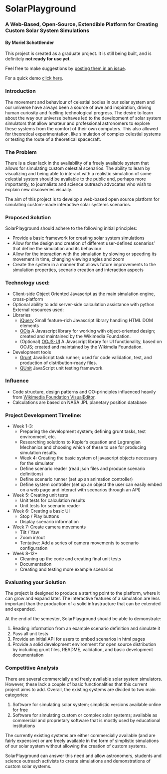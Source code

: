 # SolarPlayground
### A Web-Based, Open-Source, Extendible Platform for Creating Custom Solar System Simulations
#### By Moriel Schottlender

This project is created as a graduate project. It is still being built, and is definitely **not ready for use yet**.

Feel free to make suggestions by [posting them in an issue](https://github.com/mooeypoo/SolarPlayground/issues).

For a quick demo [click here](http://moriel.smarterthanthat.com/apps/SolarPlayground/).

### Introduction

The movement and behaviour of celestial bodies in our solar system and our universe have always been a source of awe and inspiration, driving human curiosity and fuelling technological progress. The desire to learn about the way our universe behaves led to the development of solar system simulators that allow amateur and professional astronomers to explore these systems from the comfort of their own computers. This also allowed for theoretical experimentation, like simulation of complex celestial systems or testing the route of a theoretical spacecraft.

### The Problem

There is a clear lack in the availability of a freely available system that allows for simulating custom celestial scenarios. The ability to learn by visualizing and being able to interact with a realistic simulation of some celestial system should be available to the public and, perhaps more importantly, to journalists and science outreach advocates who wish to explain new discoveries visually.

The aim of this project is to develop a web-based open source platform for simulating custom-made interactive solar systems scenarios.

### Proposed Solution

SolarPlayground should adhere to the following initial principles:

* Provide a basic framework for creating solar system simulations
* Allow for the design and creation of different user-defined scenarios’ that define the simulation and its behaviour
* Allow for the interaction with the simulation by slowing or speeding its movement in time, changing viewing angles and zoom
* Create the system in a manner that allows future improvements to the simulation properties, scenario creation and interaction aspects

### Technology used:

* Client-side Object Oriented Javascript as the main simulation engine, cross-platform
* Optional ability to add server-side calculation assistance with python
External resources used:
* Libraries
  * [jQuery](http://jquery.com/) Small feature-rich Javascript library handling HTML DOM elements
  * [OOjs](http://www.mediawiki.org/wiki/OOjs) A Javascript library for working with object-oriented design; created and maintained by the Wikimedia Foundation.
  * (Optional) [OOJS-UI](http://www.mediawiki.org/wiki/OOjs_UI) A Javascript library for UI functionality, based on OOJS; created and maintained by the Wikimdia Foundation.
* Development tools
  * [Grunt](http://gruntjs.com/) JavaScript task runner; used for code validation, test, and production of distribution-ready files.
  * [QUnit](http://qunitjs.com/) JavaScript unit testing framework.

### Influence
* Code structure, design patterns and OO-principles influenced heavily from [Wikimedia Foundation VisualEditor](http://www.mediawiki.org/wiki/VisualEditor).
* Calculations are based on NASA JPL planetary position database

### Project Development Timeline:
* Week 1-3:
  * Preparing the development system; defining grunt tasks, test environment, etc.
  * Researching solutions to Kepler’s equation and Lagrangian Mechanics and choosing which of these to use for producing simulation results.
  * Week 4: Creating the basic system of javascript objects necessary for the simulator
  * Define scenario reader (read json files and produce scenario definitions)
  * Define scenario runner (set up an animation controller)
  * Define system controller (set up an object the user can easily embed on a web page and interact with scenarios through an API)
* Week 5: Creating unit tests
  * Unit tests for calculation results
  * Unit tests for scenario reader
* Week 6: Creating a basic UI
  * Stop / Play buttons
  * Display scenario information
* Week 7: Create camera movements
  * Tilt / Yaw
  * Zoom in/out
  * Tentative: Add a series of camera movements to scenario configuration
* Week 8-12+
  * Cleaning up the code and creating final unit tests
  * Documentation
  * Creating and testing more example scenarios

### Evaluating your Solution

The project is designed to produce a starting point to the platform, where it can grow and expand later. The interactive features of a simulation are less important than the production of a solid infrastructure that can be extended and expanded.

At the end of the semester, SolarPlayground should be able to demonstrate:

1. Reading information from an example scenario definition and simulate it
2. Pass all unit tests
3. Provide an initial API for users to embed scenarios in html pages
4. Provide a solid development environment for open source distribution by including grunt files, README, validation, and basic development documentation

### Competitive Analysis

There are several commercially and freely available solar system simulators. However, these lack a couple of basic functionalities that this current project aims to add. Overall, the existing systems are
divided to two main categories:

1. Software for simulating solar system; simplistic versions available online for free
2. Software for simulating custom or complex solar systems; available as commercial and proprietary software that is mostly used by educational institutions

The currently existing systems are either commercially available (and are fairly expensive) or are freely available in the form of simplistic simulations of our solar system without allowing the creation
of custom systems.

SolarPlayground can answer this need and allow astronomers, students and science outreach activists to create simulations and demonstrations of custom solar systems.

